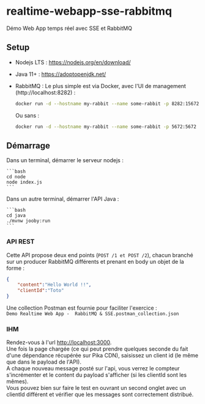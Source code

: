 # realtime-webapp-sse-rabbitmq

Démo Web App temps réel avec SSE et RabbitMQ

## Setup

- Nodejs LTS : https://nodejs.org/en/download/
- Java 11+ : https://adoptopenjdk.net/
- RabbitMQ :
    Le plus simple est via Docker, avec l'UI de management (http://localhost:8282) :

    ```bash
    docker run -d --hostname my-rabbit --name some-rabbit -p 8282:15672 -p 5672:5672 rabbitmq:3-management
    ```

    Ou sans :

    ```bash
    docker run -d --hostname my-rabbit --name some-rabbit -p 5672:5672 rabbitmq:3
    ```

## Démarrage

Dans un terminal, démarrer le serveur nodejs :

    ```bash
    cd node
    node index.js
    ```

Dans un autre terminal, démarrer l'API Java :

    ```bash
    cd java
    ./mvnw jooby:run
    ```

### API REST

Cette API propose deux end points (`POST /1 et POST /2`), chacun branché sur un producer RabbitMQ différents et prenant en body un objet de la forme :

```json
{
    "content":"Hello World !!",
    "clientId":"Toto"
}
```  

Une collection Postman est fournie pour faciliter l'exercice :  
`Demo Realtime Web App -  RabbitMQ & SSE.postman_collection.json`

### IHM

Rendez-vous à l'url [http://localhost:3000](http://localhost:3000).  
Une fois la page chargée (ce qui peut prendre quelques seconde du fait d'une dépendance récupérée sur Pika CDN), saisissez un client id (le même que dans le payload de l'API).  
A chaque nouveau message posté sur l'api, vous verrez le compteur s'incrémenter et le content du payload s'afficher (si les clientId sont les mêmes).  
Vous pouvez bien sur faire le test en ouvrant un second onglet avec un clientId différent et vérifier que les messages sont correctement distribué.